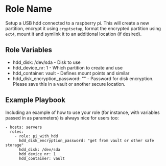 Role Name
=========

Setup a USB hdd connected to a raspberry pi. This will create a new partition, encrypt it using `cryptsetup`, format the encrypted partition using `ext4`, mount it and symlink it to an additional location (if desired).

Role Variables
--------------

- hdd_disk: /dev/sda - Disk to use
- hdd_device_nr: 1 - Which partition to create and use
- hdd_container: vault - Defines mount points and similar
- hdd_disk_encryption_password: "" - Password for disk encryption. Please save this in a vault or another secure location.

Example Playbook
----------------

Including an example of how to use your role (for instance, with variables passed in as parameters) is always nice for users too:

    - hosts: servers
      roles:
        - role: pi_with_hdd
          hdd_disk_encryption_password: "get from vault or other safe storage"
          hdd_disk: /dev/sda
          hdd_device_nr: 1
          hdd_container: vault
